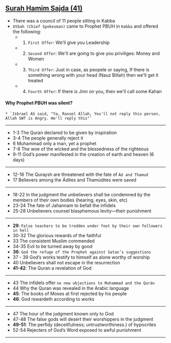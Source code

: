 ## [Surah Hamim Sajda (41)](https://www.youtube.com/watch?v=96Q6E9vXnjk)
* There was a council of 11 people sitting in Kabba
* `Utbah (Chief Spokesman)` came to Prophet PBUH in `Kabba` and offered the following:
   * 1. `First Offer`: We'll give you Leadership
   * 2. `Second Offer`: We'll are going to give you priviliges: Money and Women
   * 3. `Third Offer`: Just in case, as peopele or saying, If there is something wrong with your head (Nauz Billah) then we'll get it treated
   * 4. `Fourth Offer`: If there is Jinn on you, then we'll call some Kahan

#### Why Prophet PBUH was silent?
    * `Jibrael AS said, "Ya, Rasool Allah, You'll not reply this person, Allah SWT is Angry. He'll reply this"`

***

* 1-3 The Quran declared to be given by inspiration
* 3-4 The people generally reject it
* 6 Muhammad only a man, yet a prophet
* 7-8 The woe of the wicked and the blessedness of the righteous
* 9-11 God’s power manifested in the creation of earth and heaven (6 days)
**** 
* 12-16 The Quraysh are threatened with the fate of `Ád and Thamud`
* 17 Believers among the Ádites and Thamúdites were saved
*** 
* 18-22 In the judgment the unbelievers shall be condemned by the members of their own bodies (hearing, eyes, skin, etc)
* 23-24 The fate of Jahannam to befall the infidels
* 25-28 Unbelievers counsel blasphemous levity—their punishment
*** 
* __29__: `False teachers to be trodden under foot by their own followers in hell`
* 30-32 The glorious rewards of the faithful
* 33 The consistent Muslim commended
* 34-35 Evil to be turned away by good
* __36__: `God the refuge of the Prophet against Satan’s suggestions`
* 37 - 39 God’s works testify to himself as alone worthy of worship
* 40 Unbelievers shall not escape in the resurrection
* __41-42__: The Quran a revelation of God
*** 
* 43 The infidels offer `no new objections to Muhammad and the Qurán`
* 44 Why the Quran was revealed in the Arabic language
* __45__: The books of Moses at first rejected by his people
* __46__: God rewardeth according to works
*** 
* 47 The hour of the judgment known only to God
* 47-48 The false gods will desert their worshippers in the judgment
* __49-51__: The perfidy (deceitfulness; untrustworthiness.) of hypocrites
* 52-54 Rejecters of God’s Word exposed to awful punishment

***
